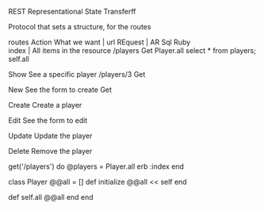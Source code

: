REST
  Representational State Transferff

  Protocol that sets a structure, for the routes

  routes
  Action   What we want                | url         REquest    | AR           Sql                       Ruby                
  index |  All items in the resource     /players      Get      Player.all    select * from players;    self.all

  Show      See a specific player        /players/3    Get

  New       See the form to create                     Get

  Create     Create a player  



  Edit     See the form to edit

  Update   Update the player

  Delete    Remove the player





get('/players') do
  @players = Player.all
  erb :index
end


class Player
  @@all = []
  def initialize
    @@all << self
  end

  def self.all
    @@all
  end
end

